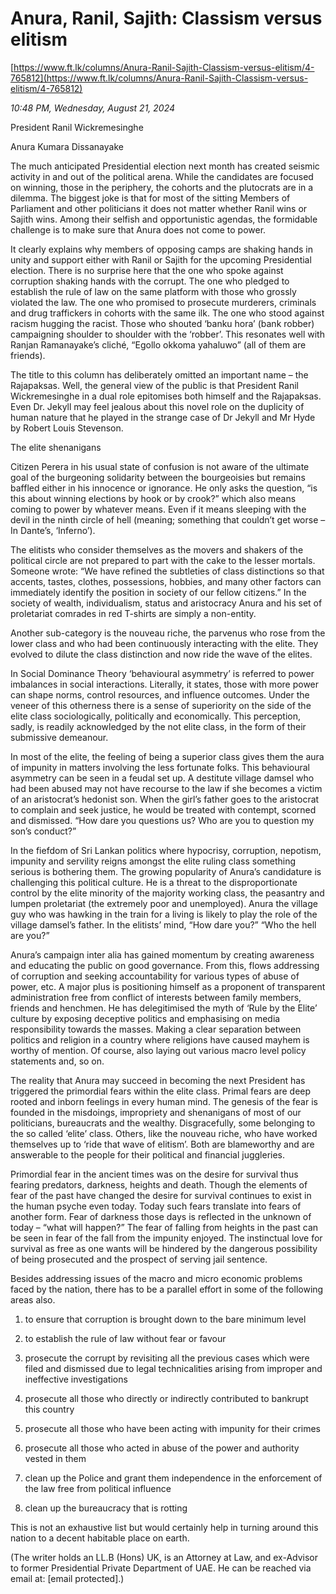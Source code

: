 # Anura, Ranil, Sajith: Classism versus elitism

[https://www.ft.lk/columns/Anura-Ranil-Sajith-Classism-versus-elitism/4-765812](https://www.ft.lk/columns/Anura-Ranil-Sajith-Classism-versus-elitism/4-765812)

*10:48 PM, Wednesday, August 21, 2024*

President Ranil Wickremesinghe

Anura Kumara Dissanayake

The much anticipated Presidential election next month has created seismic activity in and out of the political arena. While the candidates are focused on winning, those in the periphery, the cohorts and the plutocrats are in a dilemma. The biggest joke is that for most of the sitting Members of Parliament and other politicians it does not matter whether Ranil wins or Sajith wins. Among their selfish and opportunistic agendas, the formidable challenge is to make sure that Anura does not come to power.

It clearly explains why members of opposing camps are shaking hands in unity and support either with Ranil or Sajith for the upcoming Presidential election. There is no surprise here that the one who spoke against corruption shaking hands with the corrupt. The one who pledged to establish the rule of law on the same platform with those who grossly violated the law. The one who promised to prosecute murderers, criminals and drug traffickers in cohorts with the same ilk. The one who stood against racism hugging the racist. Those who shouted ‘banku hora’ (bank robber) campaigning shoulder to shoulder with the ‘robber’. This resonates well with Ranjan Ramanayake’s cliché, “Egollo okkoma yahaluwo” (all of them are friends).

The title to this column has deliberately omitted an important name – the Rajapaksas. Well, the general view of the public is that President Ranil Wickremesinghe in a dual role epitomises both himself and the Rajapaksas. Even Dr. Jekyll may feel jealous about this novel role on the duplicity of human nature that he played in the strange case of Dr Jekyll and Mr Hyde by Robert Louis Stevenson.

The elite shenanigans

Citizen Perera in his usual state of confusion is not aware of the ultimate goal of the burgeoning solidarity between the bourgeoisies but remains baffled either in his innocence or ignorance. He only asks the question, “is this about winning elections by hook or by crook?” which also means coming to power by whatever means. Even if it means sleeping with the devil in the ninth circle of hell (meaning; something that couldn’t get worse – In Dante’s, ‘Inferno’).

The elitists who consider themselves as the movers and shakers of the political circle are not prepared to part with the cake to the lesser mortals. Someone wrote: “We have refined the subtleties of class distinctions so that accents, tastes, clothes, possessions, hobbies, and many other factors can immediately identify the position in society of our fellow citizens.” In the society of wealth, individualism, status and aristocracy Anura and his set of proletariat comrades in red T-shirts are simply a non-entity.

Another sub-category is the nouveau riche, the parvenus who rose from the lower class and who had been continuously interacting with the elite. They evolved to dilute the class distinction and now ride the wave of the elites.

In Social Dominance Theory ‘behavioural asymmetry’ is referred to power imbalances in social interactions. Literally, it states, those with more power can shape norms, control resources, and influence outcomes. Under the veneer of this otherness there is a sense of superiority on the side of the elite class sociologically, politically and economically. This perception, sadly, is readily acknowledged by the not elite class, in the form of their submissive demeanour.

In most of the elite, the feeling of being a superior class gives them the aura of impunity in matters involving the less fortunate folks. This behavioural asymmetry can be seen in a feudal set up. A destitute village damsel who had been abused may not have recourse to the law if she becomes a victim of an aristocrat’s hedonist son. When the girl’s father goes to the aristocrat to complain and seek justice, he would be treated with contempt, scorned and dismissed. “How dare you questions us? Who are you to question my son’s conduct?”

In the fiefdom of Sri Lankan politics where hypocrisy, corruption, nepotism, impunity and servility reigns amongst the elite ruling class something serious is bothering them. The growing popularity of Anura’s candidature is challenging this political culture. He is a threat to the disproportionate control by the elite minority of the majority working class, the peasantry and lumpen proletariat (the extremely poor and unemployed). Anura the village guy who was hawking in the train for a living is likely to play the role of the village damsel’s father. In the elitists’ mind, “How dare you?” “Who the hell are you?”

Anura’s campaign inter alia has gained momentum by creating awareness and educating the public on good governance. From this, flows addressing of corruption and seeking accountability for various types of abuse of power, etc. A major plus is positioning himself as a proponent of transparent administration free from conflict of interests between family members, friends and henchmen. He has delegitimised the myth of ‘Rule by the Elite’ culture by exposing deceptive politics and emphasising on media responsibility towards the masses. Making a clear separation between politics and religion in a country where religions have caused mayhem is worthy of mention. Of course, also laying out various macro level policy statements and, so on.

The reality that Anura may succeed in becoming the next President has triggered the primordial fears within the elite class. Primal fears are deep rooted and inborn feelings in every human mind. The genesis of the fear is founded in the misdoings, impropriety and shenanigans of most of our politicians, bureaucrats and the wealthy. Disgracefully, some belonging to the so called ‘elite’ class. Others, like the nouveau riche, who have worked themselves up to ‘ride that wave of elitism’. Both are blameworthy and are answerable to the people for their political and financial juggleries.

Primordial fear in the ancient times was on the desire for survival thus fearing predators, darkness, heights and death. Though the elements of fear of the past have changed the desire for survival continues to exist in the human psyche even today. Today such fears translate into fears of another form. Fear of darkness those days is reflected in the unknown of today – “what will happen?” The fear of falling from heights in the past can be seen in fear of the fall from the impunity enjoyed. The instinctual love for survival as free as one wants will be hindered by the dangerous possibility of being prosecuted and the prospect of serving jail sentence.

Besides addressing issues of the macro and micro economic problems faced by the nation, there has to be a parallel effort in some of the following areas also.

1. to ensure that corruption is brought down to the bare minimum level

2. to establish the rule of law without fear or favour

3. prosecute the corrupt by revisiting all the previous cases which were filed and dismissed due to legal technicalities arising from improper and ineffective investigations

4. prosecute all those who directly or indirectly contributed to bankrupt this country

5. prosecute all those who have been acting with impunity for their crimes

6. prosecute all those who acted in abuse of the power and authority vested in them

7. clean up the Police and grant them independence in the enforcement of the law free from political influence

8. clean up the bureaucracy that is rotting

This is not an exhaustive list but would certainly help in turning around this nation to a decent habitable place on earth.

(The writer holds an LL.B (Hons) UK, is an Attorney at Law, and ex-Advisor to former Presidential Private Department of UAE. He can be reached via email at: [email protected].)

